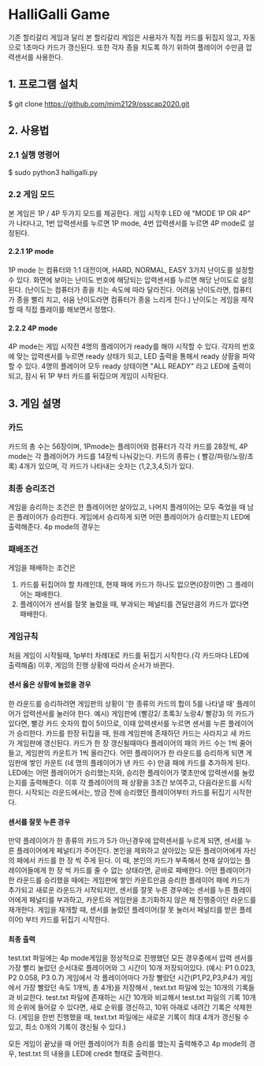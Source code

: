 # HalliGalli Game

 기존 할리갈리 게임과 달리 본 할리갈리 게임은 사용자가 직접 카드를 뒤집지 않고, 자동으로 1초마다 카드가 갱신된다.
또한 각자 종을 치도록 하기 위하여 플레이어 수만큼 압력센서를 사용한다.

## 1. 프로그램 설치

  $ git clone https://github.com/mjm2129/osscap2020.git

## 2. 사용법

### 2.1 실행 명령어

  $ sudo python3 halligalli.py
  
### 2.2 게임 모드
  본 게임은 1P / 4P 두가지 모드를 제공한다. 
  게임 시작후 LED 에 "MODE 1P OR 4P" 가 나타나고, 1번 압력센서를 누르면 1P mode, 4번 압력센서를 누르면 4P mode로 설정된다.
  
  #### 2.2.1 1P mode
  
   1P mode 는 컴퓨터와 1:1 대전이며, HARD, NORMAL, EASY 3가지 난이도를 설정할 수 있다. 
   화면에 보이는 난이도 번호에 해당되는 압력센서를 누르면 해당 난이도로 설정된다.
   (난이도는 컴퓨터가 종을 치는 속도에 따라 달라진다. 어려움 난이도라면, 컴퓨터가 종을 빨리 치고, 쉬움 난이도라면 컴퓨터가 종을 느리게 친다.)
   난이도는 게임을 제작할 때 직접 플레이를 해보면서 정했다.
  
  #### 2.2.2 4P mode
 
  4P mode는 게임 시작전 4명의 플레이어가 ready를 해야 시작할 수 있다. 각자의 번호에 맞는 압력센서를 누르면 ready 상태가 되고, 
  LED 출력을 통해서 ready 상황을 파악할 수 있다.
  4명의 플레이어 모두 ready 상태이면 "ALL READY" 라고 LED에 출력이 되고, 잠시 뒤 1P 부터 카드를 뒤집으며 게임이 시작된다. 
  

## 3. 게임 설명
 ### 카드
 카드의 총 수는 56장이며, 
 1Pmode는 플레이어와 컴퓨터가 각각 카드를 28장씩,
 4P mode는 각 플레이어가 카드를 14장씩 나눠갖는다.
 카드의 종류는 ( 빨강/파랑/노랑/초록) 4개가 있으며, 각 카드가 나타내는 숫자는 (1,2,3,4,5)가 있다.

 ### 최종 승리조건
 게임을 승리하는 조건은 한 플레이어만 살아있고, 나머지 플레이어는 모두 죽었을 때 남은 플레이어가 승리한다.
 게임에서 승리하게 되면 어떤 플레이어가 승리했는지 LED에 출력해준다.
 4p mode의 경우는 

 ### 패배조건 
 게임을 패배하는 조건은
 1. 카드를 뒤집어야 할 차례인데, 현재  패에 카드가 하나도 없으면(0장이면) 그 플레이어는  패배한다.
 2. 플레이어가 센서를 잘못 눌렀을 때, 부과되는 페널티를 견딜만큼의 카드가 없다면 패배한다.

 ### 게임규칙
 처음 게임이 시작될때, 1p부터 차례대로 카드를 뒤집기 시작한다.(각 카드마다 LED에 출력해줌)
 이후, 게임의 진행 상황에 따라서 순서가 바뀐다.
 
 #### 센서 옳은 상황에 눌렀을 경우
 한 라운드를 승리하려면 게임판의 상황이 '한 종류의 카드의 합이 5를 나타낼 때' 플레이어가 압력센서를 눌러야 한다.
 예시) 게임판에 (빨강2/ 초록3/ 노랑4/ 빨강3) 의 카드가 있다면, 빨강 카드 숫자의 합이 5이므로, 이때 압력센서를 누르면 센서를 누른 플레이어가 승리한다.
 카드를 한장 뒤집을 때, 원래 게임판에 존재하던 카드는 사라지고 새 카드가 게임판에 갱신된다.
 카드가 한 장 갱신될때마다 플레이어의 패의 카드 수는 1씩 줄어들고, 게임판의 카운트가 1씩 올라간다. 
 어떤 플레이어가 한 라운드를 승리하게 되면 게임판에 쌓인 카운트 (네 명의 플레이어가 낸 카드 수) 만큼 패에 카드를 추가하게 된다.
 LED에는 어떤 플레이어가 승리했는지와, 승리한 플레이어가 몇초만에 압력센서를 눌렀는지를 출력해준다.
 이후 각 플레이어의 패 상황을 3초간 보여주고, 다음라운드를 시작한다.
 시작되는 라운드에서는, 방금 전에 승리했던 플레이어부터 카드를 뒤집기 시작한다.

 #### 센서를 잘못 누른 경우
 만약 플레이어가 한 종류의 카드가 5가 아닌경우에 압력센서를 누르게 되면, 센서를 누른 플레이어에게 페널티가 주어진다.
 본인을 제외하고 살아있는 모든 플레이어에게 자신의 패에서 카드를 한 장 씩 주게 된다.
 이 때, 본인의 카드가 부족해서 현재 살아있는 플레이어들에게 한 장 씩 카드를 줄 수 없는 상태라면, 곧바로 패배한다.
 어떤 플레이어가 한 라운드를 승리했을 때에는 게임판에 쌓인 카운트만큼 승리한 플레이어 패에 카드가 추가되고 새로운 라운드가 시작되지만,
 센서를 잘못 누른 경우에는 센서를 누른 플레이어에게 페널티를 부과하고, 카운트와 게임판을 초기화하지 않은 채 진행중이던 라운드를 재개한다.
 게임을 재개할 때, 센서를 눌렀던 플레이어(잘 못 눌러서 페널티를 받은 플레이어) 부터 카드를 뒤집기 시작한다.
 
 
 #### 최종 출력
 test.txt 파일에는 4p mode게임을 정상적으로 진행했던 모든 경우중에서 압력 센서를 가장 빨리 눌렀던 순서대로 플레이어와 그 시간이 10개 저장되어있다. 
 (예시: P1 0.023, P2 0.058, P3 0.7) 
 게임에서 각 플레이어마다 가장 빨랐던 시간(P1,P2,P3,P4가 게임에서 가장 빨랐던 속도 1개씩, 총 4개)을 저장해서 , text.txt 파일에 있는 10개의 기록들과 비교한다.
 test.txt 파일에 존재하는 시간 10개와 비교해서  test.txt 파일의 기록 10개의 순위에 들어갈 수 있다면, 새로 순위를 갱신하고, 10위 아래로 내려간 기록은 삭제한다.
 (게임을 한번 진행했을 때, text.txt 파일에는 새로운 기록이 최대 4개가 갱신될 수 있고, 최소 0개의 기록이 갱신될 수 있다.)

  모든 게임이 끝났을 때 어떤 플레이어가 최종 승리를 했는지 출력해주고 4p mode의 경우, test.txt 의 내용을 LED에  credit 형태로 출력한다.
